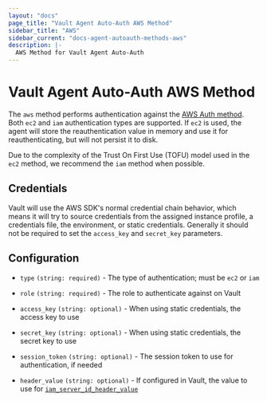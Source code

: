 ```yaml
---
layout: "docs"
page_title: "Vault Agent Auto-Auth AWS Method"
sidebar_title: "AWS"
sidebar_current: "docs-agent-autoauth-methods-aws"
description: |-
  AWS Method for Vault Agent Auto-Auth
---
```


# Vault Agent Auto-Auth AWS Method 

The `aws` method performs authentication against the [AWS Auth
method](https://www.vaultproject.io/docs/auth/aws.html). Both `ec2` and `iam`
authentication types are supported. If `ec2` is used, the agent will store the
reauthentication value in memory and use it for reauthenticating, but will not
persist it to disk.

Due to the complexity of the Trust On First Use (TOFU) model used in the `ec2`
method, we recommend the `iam` method when possible.

## Credentials

Vault will use the AWS SDK's normal credential chain behavior, which means it
will try to source credentials from the assigned instance profile, a
credentials file, the environment, or static credentials. Generally it should
not be required to set the `access_key` and `secret_key` parameters.

## Configuration

- `type` `(string: required)` - The type of authentication; must be `ec2` or `iam`

- `role` `(string: required)` - The role to authenticate against on Vault

- `access_key` `(string: optional)` - When using static credentials, the access key to use

- `secret_key` `(string: optional)` - When using static credentials, the secret key to use

- `session_token` `(string: optional)` - The session token to use for authentication, if needed

- `header_value` `(string: optional)` - If configured in Vault, the value to
  use for
  [`iam_server_id_header_value`](https://www.vaultproject.io/api/auth/aws/index.html#iam_server_id_header_value)
